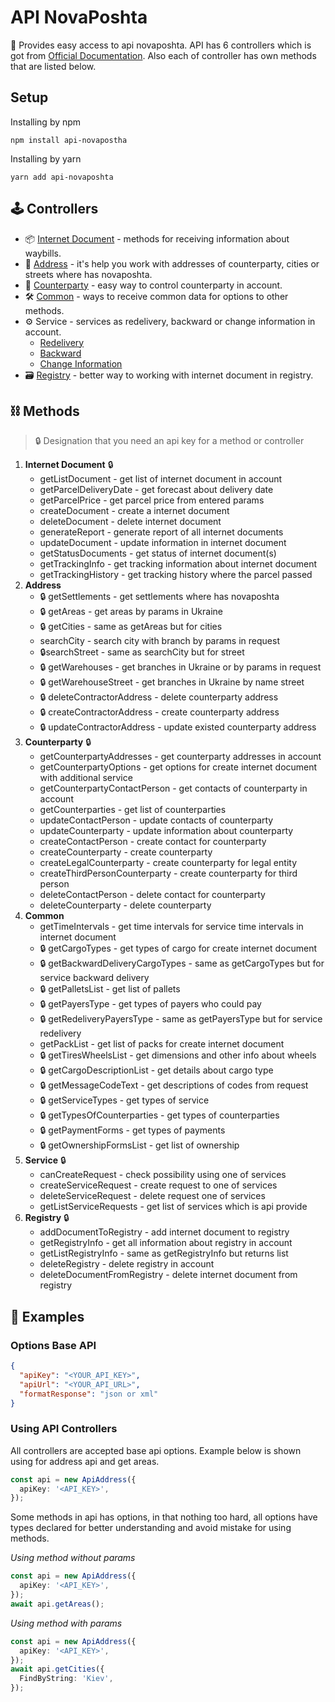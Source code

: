 
# API NovaPoshta
👀 Provides easy access to api novaposhta. API has 6 controllers which is got from [Official Documentation](https://devcenter.novaposhta.ua/docs/services/).  Also each of controller has own methods that are listed below.

## Setup
Installing by npm
```shellscript
npm install api-novapostha
```
Installing by yarn
```shellscript
yarn add api-novaposhta
```

## 🕹 Controllers
+ 📦 [Internet Document](https://devcenter.novaposhta.ua/docs/services/556eef34a0fe4f02049c664e) - methods for receiving information about waybills.
+ 🏡 [Address](https://devcenter.novaposhta.ua/docs/services/556d7ccaa0fe4f08e8f7ce43) - it's help you work with addresses of counterparty, cities or streets where has novaposhta.
+ 🥸 [Counterparty](https://devcenter.novaposhta.ua/docs/services/557eb8c8a0fe4f02fc455b2d) - easy way to control counterparty in account.
+ 🛠 [Common](https://devcenter.novaposhta.ua/docs/services/55702570a0fe4f0cf4fc53ed) - ways to receive common data for options to other methods.
+ ⚙️ Service -  services as redelivery, backward or change information in account.
   + [Redelivery](https://devcenter.novaposhta.ua/docs/services/58f722b3ff2c200c04673bd1)
   + [Backward](https://devcenter.novaposhta.ua/docs/services/58ad7185eea27006cc36d649)
   + [Change Information](https://devcenter.novaposhta.ua/docs/services/59eef733ff2c200ce4f6f904)
+ 🗃 [Registry](https://devcenter.novaposhta.ua/docs/services/55662bd3a0fe4f10086ec96e) - better way to working with internet document in registry.

## ⛓ Methods
> 🔒 Designation that you need an api key for a method or controller
1. **Internet Document** 🔒
   - getListDocument - get list of internet document in account
   - getParcelDeliveryDate - get forecast about delivery date
   - getParcelPrice - get parcel price from entered params
   - createDocument - create a internet document
   - deleteDocument - delete internet document
   - generateReport - generate report of all internet documents
   - updateDocument - update information in internet document
   - getStatusDocuments - get status of internet document(s)
   - getTrackingInfo - get tracking information about internet document
   - getTrackingHistory - get tracking history where the parcel passed
2. **Address**
   - 🔒 getSettlements - get settlements where has novaposhta
   - 🔒 getAreas - get areas by params in Ukraine
   - 🔒 getCities - same as getAreas but for cities
   - searchCity - search city with branch by params in request
   - 🔒searchStreet - same as searchCity but for street
   - 🔒 getWarehouses - get branches in Ukraine or by params in request
   - 🔒 getWarehouseStreet - get branches in Ukraine by name street
   - 🔒 deleteContractorAddress - delete counterparty address
   - 🔒 createContractorAddress - create counterparty address
   - 🔒 updateContractorAddress - update existed counterparty address
3. **Counterparty** 🔒
   - getCounterpartyAddresses - get counterparty addresses in account
   - getCounterpartyOptions - get options for create internet document with additional service
   - getCounterpartyContactPerson - get contacts of counterparty in account
   - getCounterparties - get list of counterparties
   - updateContactPerson - update contacts of counterparty
   - updateCounterparty - update information about counterparty
   - createContactPerson - create contact for counterparty
   - createCounterparty - create counterparty
   - createLegalCounterparty - create counterparty for legal entity
   - createThirdPersonCounterparty - create counterparty for third person
   - deleteContactPerson - delete contact for counterparty
   - deleteCounterparty - delete counterparty
4. **Common**
   - getTimeIntervals - get time intervals for service time intervals in internet document
   - 🔒 getCargoTypes - get types of cargo for create internet document
   - 🔒 getBackwardDeliveryCargoTypes - same as getCargoTypes but for service backward delivery
   - 🔒 getPalletsList - get list of pallets
   - 🔒 getPayersType - get types of payers who could pay
   - 🔒 getRedeliveryPayersType - same as getPayersType but for service redelivery
   - getPackList - get list of packs for create internet document
   - 🔒 getTiresWheelsList - get dimensions and other info about wheels
   - 🔒 getCargoDescriptionList - get details about cargo type
   - 🔒 getMessageCodeText - get descriptions of codes from request
   - 🔒 getServiceTypes - get types of service
   - 🔒 getTypesOfCounterparties - get types of counterparties
   - 🔒 getPaymentForms - get types of payments
   - 🔒 getOwnershipFormsList - get list of ownership
5. **Service** 🔒
   - canCreateRequest - check possibility using one of services
   - createServiceRequest - create request to one of services
   - deleteServiceRequest - delete request one of services
   - getListServiceRequests - get list of services which is api provide
6. **Registry** 🔒
   - addDocumentToRegistry - add internet document to registry
   - getRegistryInfo - get all information about registry in account
   - getListRegistryInfo - same as getRegistryInfo but returns list
   - deleteRegistry - delete registry in account
   - deleteDocumentFromRegistry - delete internet document from registry

## 📝 Examples

### Options Base API
```json
{  
  "apiKey": "<YOUR_API_KEY>",
  "apiUrl": "<YOUR_API_URL>",
  "formatResponse": "json or xml"
}
```
### Using API Controllers
All controllers are accepted base api options. Example below is shown using for address api and get areas.
```ts
const api = new ApiAddress({  
  apiKey: '<API_KEY>',  
});
```
Some methods in api has options, in that nothing too hard, all options have types declared for better understanding and avoid mistake for using methods.

*Using method without params*
```ts
const api = new ApiAddress({  
  apiKey: '<API_KEY>',  
});
await api.getAreas();
```
*Using method with params*
```ts
const api = new ApiAddress({  
  apiKey: '<API_KEY>',  
});
await api.getCities({  
  FindByString: 'Kiev',  
});
```
